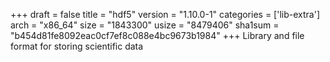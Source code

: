 +++
draft = false
title = "hdf5"
version = "1.10.0-1"
categories = ['lib-extra']
arch = "x86_64"
size = "1843300"
usize = "8479406"
sha1sum = "b454d81fe8092eac0cf7ef8c088e4bc9673b1984"
+++
Library and file format for storing scientific data